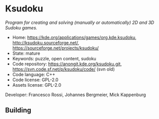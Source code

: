 # Ksudoku

_Program for creating and solving (manually or automatically) 2D and 3D Sudoku games._

- Home: https://kde.org/applications/games/org.kde.ksudoku, http://ksudoku.sourceforge.net/, https://sourceforge.net/projects/ksudoku/
- State: mature
- Keywords: puzzle, open content, sudoku
- Code repository: https://anongit.kde.org/ksudoku.git, https://svn.code.sf.net/p/ksudoku/code/ (svn old)
- Code language: C++
- Code license: GPL-2.0
- Assets license: GPL-2.0

Developer: Francesco Rossi, Johannes Bergmeier, Mick Kappenburg

## Building
